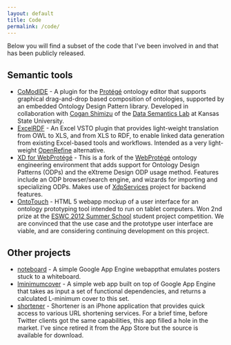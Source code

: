 ```yaml
---
layout: default
title: Code
permalink: /code/
---
```


Below you will find a subset of the code that I've been involved in and that has been publicly released.

## Semantic tools

* [CoModIDE](https://comodide.com) - A plugin for the [Protégé](https://protege.stanford.edu) ontology editor that supports graphical drag-and-drop based composition of ontologies, supported by an embedded Ontology Design Pattern library. Developed in collaboration with [Cogan Shimizu](http://coganshimizu.com) of the [Data Semantics Lab](http://daselab.cs.ksu.edu) at Kansas State University.
* [ExcelRDF](http://karlhammar.com/ExcelRDF/) - An Excel VSTO plugin that provides light-weight translation from OWL to XLS, and from XLS to RDF, to enable linked data generation from existing Excel-based tools and workflows. Intended as a very light-weight [OpenRefine](http://openrefine.org) alternative.
* [XD for WebProtégé](https://github.com/hammar/webprotege) - This is a fork of the [WebProtégé](https://github.com/protegeproject/webprotege) ontology engineering environment that adds support for Ontology Design Patterns (ODPs) and the eXtreme Design ODP usage method. Features include an ODP browser/search engine, and wizards for importing and specializing ODPs. Makes use of [XdpServices](https://github.com/hammar/XdpServices) project for backend features.
* [OntoTouch](http://www.ontotouch.com/) - HTML 5 webapp mockup of a user interface for an ontology prototyping tool intended to run on tablet computers. Won 2nd prize at the [ESWC 2012 Summer School](http://summerschool2012.eswc-conferences.org/) student project competition. We are convinced that the use case and the prototype user interface are viable, and are considering continuing development on this project.

## Other projects
* [noteboard](https://github.com/hammar/Noteboard) - A simple Google App Engine webappthat emulates posters stuck to a whiteboard.
* [lminimumcover](https://code.google.com/p/lminimumcover/) - A simple web app built on top of Google App Engine that takes as input a set of functional dependencies, and returns a calculated L-minimum cover to this set.
* [shortener](https://code.google.com/p/shortener/) - Shortener is an iPhone application that provides quick access to various URL shortening services. For a brief time, before Twitter clients got the same capabilities, this app filled a hole in the market. I've since retired it from the App Store but the source is available for download.
